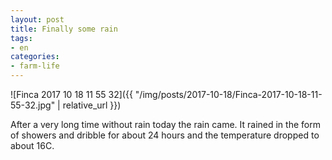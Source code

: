 ```yaml
---
layout: post
title: Finally some rain
tags:
- en
categories:
- farm-life
---
```

![Finca 2017 10 18 11 55 32]({{ "/img/posts/2017-10-18/Finca-2017-10-18-11-55-32.jpg" | relative_url }})

After a very long time without rain today the rain came. It rained in the form of showers and dribble for about 24 hours and the temperature dropped to about 16C.
